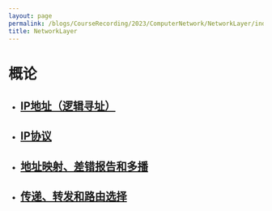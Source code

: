 ```yaml
---
layout: page
permalink: /blogs/CourseRecording/2023/ComputerNetwork/NetworkLayer/index.html
title: NetworkLayer
---
```



# 概论

- ## [IP地址（逻辑寻址）](https://CRYoushiwo.github.io/blogs/CourseRecording/2023/ComputerNetwork/NetworkLayer/LogicalAddressing)

- ## [IP协议](https://CRYoushiwo.github.io/blogs/CourseRecording/2023/ComputerNetwork/NetworkLayer/InternetProtocol)

- ## [地址映射、差错报告和多播](https://CRYoushiwo.github.io/blogs/CourseRecording/2023/ComputerNetwork/NetworkLayer/AddressMappingAndErrorReportAndMulticasting)

- ## [传递、转发和路由选择](https://CRYoushiwo.github.io/blogs/CourseRecording/2023/ComputerNetwork/NetworkLayer/DeliveryAndForwardingAndRouting)